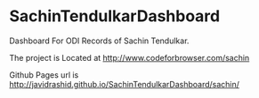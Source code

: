 SachinTendulkarDashboard
========================

Dashboard For ODI Records of Sachin Tendulkar.

The project is Located at <a href="http://www.codeforbrowser.com/sachin" target="_blank">http://www.codeforbrowser.com/sachin</a>


Github Pages url is <a href="http://javidrashid.github.io/SachinTendulkarDashboard/sachin/" target="_blank">http://javidrashid.github.io/SachinTendulkarDashboard/sachin/</a>
